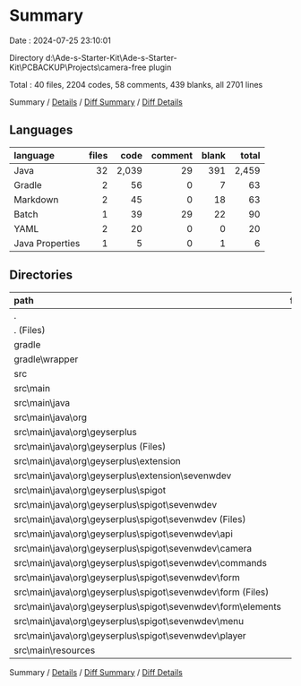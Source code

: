 # Summary

Date : 2024-07-25 23:10:01

Directory d:\\Ade-s-Starter-Kit\\Ade-s-Starter-Kit\\PCBACKUP\\Projects\\camera-free plugin

Total : 40 files,  2204 codes, 58 comments, 439 blanks, all 2701 lines

Summary / [Details](details.md) / [Diff Summary](diff.md) / [Diff Details](diff-details.md)

## Languages
| language | files | code | comment | blank | total |
| :--- | ---: | ---: | ---: | ---: | ---: |
| Java | 32 | 2,039 | 29 | 391 | 2,459 |
| Gradle | 2 | 56 | 0 | 7 | 63 |
| Markdown | 2 | 45 | 0 | 18 | 63 |
| Batch | 1 | 39 | 29 | 22 | 90 |
| YAML | 2 | 20 | 0 | 0 | 20 |
| Java Properties | 1 | 5 | 0 | 1 | 6 |

## Directories
| path | files | code | comment | blank | total |
| :--- | ---: | ---: | ---: | ---: | ---: |
| . | 40 | 2,204 | 58 | 439 | 2,701 |
| . (Files) | 4 | 127 | 29 | 40 | 196 |
| gradle | 1 | 5 | 0 | 1 | 6 |
| gradle\\wrapper | 1 | 5 | 0 | 1 | 6 |
| src | 35 | 2,072 | 29 | 398 | 2,499 |
| src\\main | 35 | 2,072 | 29 | 398 | 2,499 |
| src\\main\\java | 32 | 2,039 | 29 | 391 | 2,459 |
| src\\main\\java\\org | 32 | 2,039 | 29 | 391 | 2,459 |
| src\\main\\java\\org\\geyserplus | 32 | 2,039 | 29 | 391 | 2,459 |
| src\\main\\java\\org\\geyserplus (Files) | 2 | 59 | 3 | 14 | 76 |
| src\\main\\java\\org\\geyserplus\\extension | 1 | 24 | 0 | 5 | 29 |
| src\\main\\java\\org\\geyserplus\\extension\\sevenwdev | 1 | 24 | 0 | 5 | 29 |
| src\\main\\java\\org\\geyserplus\\spigot | 29 | 1,956 | 26 | 372 | 2,354 |
| src\\main\\java\\org\\geyserplus\\spigot\\sevenwdev | 29 | 1,956 | 26 | 372 | 2,354 |
| src\\main\\java\\org\\geyserplus\\spigot\\sevenwdev (Files) | 5 | 481 | 3 | 91 | 575 |
| src\\main\\java\\org\\geyserplus\\spigot\\sevenwdev\\api | 5 | 263 | 1 | 66 | 330 |
| src\\main\\java\\org\\geyserplus\\spigot\\sevenwdev\\camera | 1 | 172 | 7 | 36 | 215 |
| src\\main\\java\\org\\geyserplus\\spigot\\sevenwdev\\commands | 1 | 43 | 0 | 3 | 46 |
| src\\main\\java\\org\\geyserplus\\spigot\\sevenwdev\\form | 11 | 366 | 0 | 80 | 446 |
| src\\main\\java\\org\\geyserplus\\spigot\\sevenwdev\\form (Files) | 4 | 118 | 0 | 21 | 139 |
| src\\main\\java\\org\\geyserplus\\spigot\\sevenwdev\\form\\elements | 7 | 248 | 0 | 59 | 307 |
| src\\main\\java\\org\\geyserplus\\spigot\\sevenwdev\\menu | 1 | 185 | 0 | 8 | 193 |
| src\\main\\java\\org\\geyserplus\\spigot\\sevenwdev\\player | 5 | 446 | 15 | 88 | 549 |
| src\\main\\resources | 3 | 33 | 0 | 7 | 40 |

Summary / [Details](details.md) / [Diff Summary](diff.md) / [Diff Details](diff-details.md)